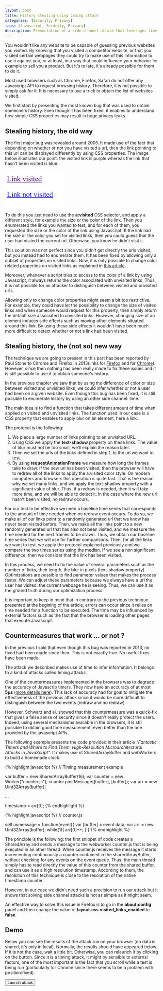 ```yaml
---
layout: post
title: History stealing using timing attack
categories: [Security, Privacy]
tags: [Javascript, Security, Privacy]
description: Presentation of a side channel attack that leverages time to deduce if a user has visited a link or not. 
---
```


<style type="text/css">
#test-area {
    	position:fixed;
	top: 0; left: 0;
	right: 0; bottom: 0;
-webkit-transform: translate3d(0, 0, 0);
-webkit-backface-visibility: hidden;
-webkit-transform: translateZ(0);
-webkit-perspective: 1000;
	z-index: -1;
	filter: blur(15px) blur(15px) ;
	-webkit-filter: blur(15px) blur(15px) ;
	pointer-events: none;
}

#test-area a:visited{
	color:red;
}

#test-area a:visited, #links a:visited {
  	color: red;
}
#links > li::before {
	  font-family: monospace;
	  margin-right: 5px;
	  content: "[ ]";
}
#links > li.visited::before {
  	content: "[v]";
}
.details {
	  font-size: 80%;
	  color: gray;
}
</style>


You wouldn't like any website to be capable of guessing previous websites you visited. 
By knowing that you visited a competitor website, or that you visited certain webpages they could try to make use of this information to use it against you, or at least, in a way that could influence your behavior for example to sell you a product.
But it's to late, it's already possible for them to do it.

Most used browsers such as Chrome, Firefox, Safari do not offer any Javascript API to request browsing history.
Therefore, it is not possible to simply ask for it.
It is necessary to use a trick to obtain the list of websites visited.

We first start by presenting the most known bug that was used to obtain someone's history.
Even though it has been fixed, it enables to understand how simple CSS properties may result in huge privacy leaks.

## Stealing history, the old way

The first major bug was revealed around 2006.
It made use of the fact that depending on whether or not you have visited a url, then the link pointing to this url can be displayed differently by using CSS properties.
The image below illustrates our point: the visited link is purple whereas the link that hasn't been visited is blue.

<img src="/assets/media/links_visited.png"/>

To do this you just need to use the **a:visited** CSS selector, and apply a different style, for example the size or the color of the link.
Then you enumerated the links you wanted to test, and for each of them, you requested the size or the color of the link using Javascript.
If the link had the size or the color you set for visited links, then you could guess that the user had visited the current url.
Otherwise, you knew he didn't visit it.

This solution was not perfect since you didn't get directly the urls visited, but you instead had to enumerate them.
It has been fixed by allowing only a subset of properties on visited links.
Now, it is only possible to change color related properties on visited links as explained in <a href="https://developer.mozilla.org/en-US/docs/Web/CSS/Privacy_and_the_:visited_selector">this article</a>.

Moreover, whenever a script tries to access to the color of a link by using Javascript, it always returns the color associated with unvisited links.
Thus, it is not possible for an attacker to distinguish between visited and unvisited urls.

Allowing only to change color properties might seem a bit too restrictive. 
For example, they could have let the possibility to change the size of visited links and when someone would request for this property, then simply return the default size associated to unvisited links.
However, changing size of an element induces side effects such as moving other elements situated around this link.
By using these side effects it wouldn't have been much more difficult to detect whether or not a link had been visited. 

## Stealing history, the (not so) new way

The technique we are going to present in this part has been reported by Paul Stone to Chrome and Firefox in 2013(links for <a href="https://bugzilla.mozilla.org/show_bug.cgi?id=884270">Firefox</a> and for <a href="https://bugs.chromium.org/p/chromium/issues/detail?id=252165">Chrome</a>).
However, since then nothing has been really made to fix these issues and it is still possible to use it to obtain someone's history.

In the previous chapter we saw that by using the difference of color or size between visited and unvisited links, we could infer whether or not a user had been on a given website.
Even though this bug has been fixed, it is still possible to enumerate history by using an other side channel: time.

The main idea is to find a function that takes different amount of time when applied on visited and unvisited links.
The function used in our case is a CSS property that enables to apply blur on an element, here a link.

The protocol is the following:

1. We place a large number of links pointing to an unvisited URL.
2. Using CSS we apply the **text-shadow** property on these links. The value of blur must not be too small, we'll explain the reason later.
3. Then we set the urls of the links defined in step 1, to the url we want to test.
4. By using **requestAnimationFrame** we measure how long the frames take to draw. If the new url has been visited, then the browser will have to redraw all of the links to apply the a:visited color style. On modern computers and browsers this operation is quite fast. That is the reason why we set many links, and we apply the text-shadow property with a significant value of blur. Thus, if a redraw is needed, then it will take more time, and we will be able to detect it. In the case where the new url hasn't been visited, no redraw occurs.

For our test to be effective we need a baseline time series that corresponds to the amount of time needed when no redraw event occurs.
To do so, we make all of our links point to a randomly generated url that we know has never been visited before.
Then, we make all the links point to a new randomly generated url that has also not been visited, and we measure the time needed for the next frames to be drawn.
Thus, we obtain our baseline time series that we will use for further comparisons.
Then, for all the links we want to test, we apply the protocol explained previously and we compare the two times series using the median.
If we see a non significant difference, then we consider that the link has been visited.

In this process, we need to fix the value of several parameters such as the number of links, their length, the blur in pixels (text-shadow property).
Optimizations are possible to find parameter values that makes the process faster.
We can adjust these parameters because we always have a url the user has visited: the current webpage he is seeing.
Thus, we can use it as the ground truth during our optimization process.

It is important to keep in mind that in contrary to the previous technique presented at the begining of the article, errors can occur since it relies on time needed for a function to be executed.
The time may be influenced by external factors such as the fact that the browser is loading other pages that execute Javascript.

## Countermeasures that work ... or not ?

In the previous I said that even though this bug was reported in 2013, no fixed had been made since then.
This is not exactly true. 
No useful fixes have been made.

The attack we described makes use of time to infer information.
It belongs to a kind of attacks called timing attacks.

One of the countermeasures implemented in the browsers was to degrade the accuracy of Javascrip timers.
They now have an accuracy of at most **5µs** (<a href="https://developer.mozilla.org/en-US/docs/Web/API/Resource_Timing_API">more details here</a>).
This lack of accuracy had for goal to mitigate the effectiveness of the previous attack since it would be more difficult to distinguish between the two events (redraw and no redraw).

However, Schwarz and al. showed that this countermeasure was a quick-fix that gives a false sense of security since it doesn't really protect the users.
Indeed, using several mechanisms available in the browsers, it is still possible to obtain good time measurement, even better than the one provided by the javascript APIs.

The following example presents the code provided in their article *"Fantastic Timers and Where to Find Them: High-Resolution Microarchitectural Attacks in JavaScript"*.
It makes use of SharedArrayBuffer and webWorkers to build a homemade clock.

{% highlight javascript %}
// Timing measurement example

var buffer = new SharedArrayBuffer(16);
var counter = new Worker("counter.js");
counter.postMessage([buffer], [buffer]);
var arr = new Uint32Array(buffer);

...

timestamp = arr[0];
{% endhighlight %}

{% highlight javascript %}
// counter.js

self.onmessage = function(event){
	var [buffer] = event.data;
	var arr = new Uint32Array(buffer);
	while(1){
		arr[0]++;
	}
}
{% endhighlight %}

The principle is the following: the first snippet of code creates a SharedArray and sends a message to the webworker counter.js that is being executed in an other thread.
When counter.js receives the message it starts incrementing continuously a counter contained in the sharedArrayBuffer, without checking for any events on the event queue.
Thus, the main thread simply has to read directly the value of this counter from the shared buffer, and can use it as a high resolution timestamp.
According to them, the resolution of this technique is close to the resolution of the native timestamp counter.

However, in our case we didn't need such a precision to run our attack but it shows that solving side channel attacks is not as simple as it might seem.

An effective way to solve this issue in Firefox is to go in the **about:config** panel and then change the value of **layout.css.visited_links_enabled** to **false**.

## Demo

Below you can see the results of the attack run on your browser (no data is shared, it's only in local).
Normally, the results should have appeared below.
If it is not the case, wait a little bit.
Otherwise, you can relaunch it by clicking on the button.
Since it is a timing attack, it might by sensible to external factors, one of the most important is the fact that you scroll while a test is being run (particularly for Chrome since there seems to be a problem with position:fixed).

<button id="launch-test">Launch attack</button>
<div id="wait-area"></div>
<div id="test-area"></div>
<ul id="links"></ul>


<script src='/assets/js/stealhist.js' type="text/javascript"></script>
